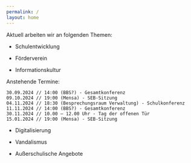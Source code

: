 ```yaml
---
permalink: /
layout: home
---
```


Aktuell arbeiten wir an folgenden Themen:

* Schulentwicklung

* Förderverein

* Informationskultur

Anstehende Termine:
~~~
30.09.2024 // 14:00 (BBS?) - Gesamtkonferenz
09.10.2024 // 19:00 (Mensa) - SEB-Sitzung
04.11.2024 // 18:30 (Besprechungsraum Verwaltung) - Schulkonferenz
11.11.2024 // 14:00 (BBS?) - Gesamtkonferenz
30.11.2024 // 10.00 – 12.00 Uhr - Tag der offenen Tür
15.01.2024 // 19:00 (Mensa) - SEB-Sitzung
~~~

* Digitalisierung

* Vandalismus

* Außerschulische Angebote

